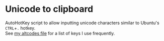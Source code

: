 # Unicode to clipboard
AutoHotKey script to allow inputting unicode characters similar to Ubuntu's `CTRL`+`.` hotkey.  
See [my altcodes file](https://github.com/alexxmatei/tutorials/blob/main/altcodes.md) for a list of keys I use frequently.
